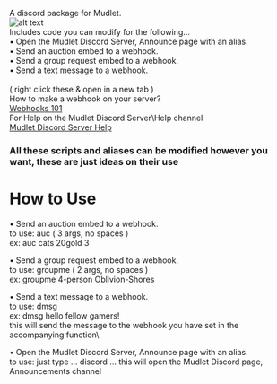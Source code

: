 A discord package for Mudlet.\
![alt text](https://i.gyazo.com/a68e332e32b9963d8d787b9ebea370af.png)\
Includes code you can modify for the following...\
• Open the Mudlet Discord Server, Announce page with an alias.\
• Send an auction embed to a webhook.\
• Send a group request embed to a webhook.\
• Send a text message to a webhook.\
\
( right click these & open in a new tab )\
How to make a webhook on your server?\
<a href="https://support.discord.com/hc/en-us/articles/228383668-Intro-to-Webhooks" target="_blank">Webhooks 101</a>
\
For Help on the Mudlet Discord Server\Help channel\
<a href="https://discord.com/channels/283581582550237184/283582068334526464">Mudlet Discord Server Help</a>
<h3> All these scripts and aliases can be modified however you want, these are just ideas on their use </h3>
<h1> How to Use </h1>

• Send an auction embed to a webhook.\
 to use: auc <itemname> <price> <number of items for sale> ( 3 args, no spaces )\
 ex: auc cats 20gold 3  
 
 • Send a group request embed to a webhook.\
   to use: groupme <number of group members> <area to group in>  ( 2 args, no spaces )\
   ex: groupme 4-person Oblivion-Shores

• Send a text message to a webhook.\
   to use: dmsg <your text here> \
 ex: dmsg hello fellow gamers!\
 this will send the message to the webhook you have set in the accompanying function\

 • Open the Mudlet Discord Server, Announce page with an alias.\
  to use: just type ... discord ... this will open the Mudlet Discord page, Announcements channel
